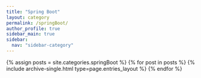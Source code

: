 ```yaml
---
title: "Spring Boot"
layout: category
permalink: /springBoot/
author_profile: true
sidebar_main: true
sidebar:
  nav: "sidebar-category"
---
```


{% assign posts = site.categories.springBoot %}
{% for post in posts %} {% include archive-single.html type=page.entries_layout %} {% endfor %}
